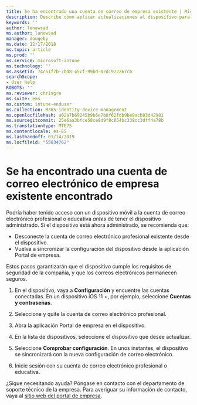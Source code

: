 ```yaml
---
title: Se ha encontrado una cuenta de correo de empresa existente | Microsoft Docs
description: Describe cómo aplicar actualizaciones al dispositivo para que pueda tener acceso de nuevo al correo electrónico profesional o educativo.
keywords: ''
author: lenewsad
ms.author: lanewsad
manager: dougeby
ms.date: 12/17/2018
ms.topic: article
ms.prod: ''
ms.service: microsoft-intune
ms.technology: ''
ms.assetid: 74c51f7b-7bd8-45cf-99bd-02d1972267cb
searchScope:
- User help
ROBOTS: ''
ms.reviewer: chrisgre
ms.suite: ems
ms.custom: intune-enduser
ms.collection: M365-identity-device-management
ms.openlocfilehash: a02a7b69245b9b6e7b8f62fdb9be8acb83d42981
ms.sourcegitcommit: 25e6aa3bfce58ce8d9f8c054bc338cc3dff4a78b
ms.translationtype: MTE75
ms.contentlocale: es-ES
ms.lasthandoff: 03/14/2019
ms.locfileid: "55834762"
---
```

# <a name="an-existing-company-email-account-was-found"></a>Se ha encontrado una cuenta de correo electrónico de empresa existente encontrado

Podría haber tenido acceso con un dispositivo móvil a la cuenta de correo electrónico profesional o educativa *antes* de tener el dispositivo administrado. Si el dispositivo está ahora administrado, se recomienda que:

* Desconecte la cuenta de correo electrónico profesional existente desde el dispositivo.
* Vuelva a sincronizar la configuración del dispositivo desde la aplicación Portal de empresa.  

Estos pasos garantizarán que el dispositivo cumple los requisitos de seguridad de la compañía, y que los correos electrónicos permanecen seguros.

1.  En el dispositivo, vaya a **Configuración** y encuentre las cuentas conectadas. En un dispositivo iOS 11 +, por ejemplo, seleccione **Cuentas y contraseñas**.
 
2. Seleccione y quite la cuenta de correo electrónico profesional.

3. Abra la aplicación Portal de empresa en el dispositivo.  

4. En la lista de dispositivos, seleccione el dispositivo que desee actualizar.

5. Seleccione **Comprobar configuración**. En unos instantes, el dispositivo se sincronizará con la nueva configuración de correo electrónico.

6. Inicie sesión con su cuenta de correo electrónico profesional o educativa.

¿Sigue necesitando ayuda? Póngase en contacto con el departamento de soporte técnico de la empresa. Para averiguar su información de contacto, vaya al [sitio web del portal de empresa](https://go.microsoft.com/fwlink/?linkid=2010980).
